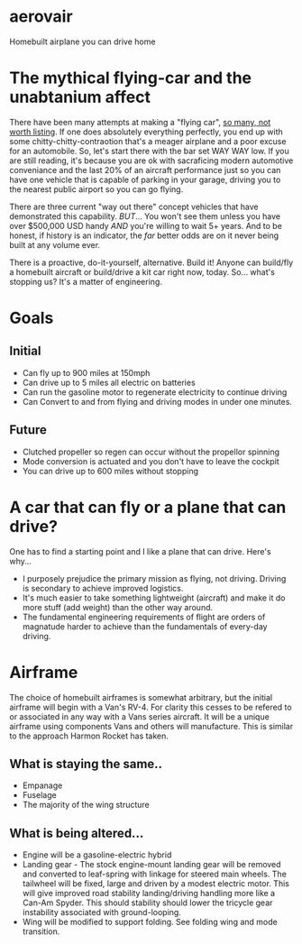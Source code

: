 # aerovair
Homebuilt airplane you can drive home

# The mythical flying-car and the unabtanium affect 
There have been many attempts at making a "flying car", [so many, not worth listing](http://lmgtfy.com/?q=flying+car).  If one does absolutely everything perfectly, you end up with some chitty-chitty-contraotion that's a meager airplane and a poor excuse for an automobile.  So, let's start there with the bar set WAY WAY low.  If you are still reading, it's because you are ok with sacraficing modern automotive conveniance and the last 20% of an aircraft performance just so you can have one vehicle that is capable of parking in your garage, driving you to the nearest public airport so you can go flying.

There are three current "way out there" concept vehicles that have demonstrated this capability.  _BUT_... You won't see them unless you have over $500,000 USD handy _AND_ you're willing to wait 5+ years.  And to be honest, if history is an indicator, the _far_ better odds are on it never being built at any volume ever.

There is a proactive, do-it-yourself, alternative.  Build it!  Anyone can build/fly a homebuilt aircraft or build/drive a kit car right now, today.  So... what's stopping us?  It's a matter of engineering.

# Goals
## Initial
* Can fly up to 900 miles at 150mph
* Can drive up to 5 miles all electric on batteries
* Can run the gasoline motor to regenerate electricity to continue driving 
* Can Convert to and from flying and driving modes in under one minutes. 

## Future
* Clutched propeller so regen can occur without the propellor spinning
* Mode conversion is actuated and you don't have to leave the cockpit
* You can drive up to 600 miles without stopping

# A car that can fly or a plane that can drive?
One has to find a starting point and I like a plane that can drive.  Here's why...

* I purposely prejudice the primary mission as flying, not driving.  Driving is secondary to achieve improved logistics.
* It's much easier to take something lightweight (aircraft) and make it do more stuff (add weight) than the other way around.
* The fundamental engineering requirements of flight are orders of magnatude harder to achieve than the fundamentals of every-day driving.

# Airframe
The choice of homebuilt airframes is somewhat arbitrary, but the initial airframe will begin with a Van's RV-4.  For clarity this cesses to be refered to or associated in any way with a Vans series aircraft.  It will be a unique airframe using components Vans and others will manufacture.  This is similar to the approach Harmon Rocket has taken.

## What is staying the same..
* Empanage
* Fuselage 
* The majority of the wing structure

## What is being altered...
* Engine will be a gasoline-electric hybrid
* Landing gear - The stock engine-mount landing gear will be removed and converted to leaf-spring with linkage for steered main wheels.  The tailwheel will be fixed, large and driven by a modest electric motor.  This will give improved road stability landing/driving handling more like a Can-Am Spyder.  This should stability should lower the tricycle gear instability associated with ground-looping.
* Wing will be modified to support folding.  See folding wing and mode transition.

